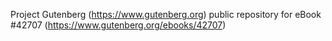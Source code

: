 Project Gutenberg (https://www.gutenberg.org) public repository for eBook #42707 (https://www.gutenberg.org/ebooks/42707)

